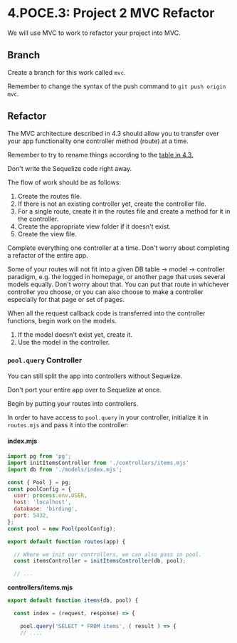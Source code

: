 # 4.POCE.3: Project 2 MVC Refactor

We will use MVC to work to refactor your project into MVC.

## Branch

Create a branch for this work called `mvc`.

Remember to change the syntax of the push command to `git push origin mvc`.

## Refactor

The MVC architecture described in 4.3 should allow you to transfer over your app functionality one controller method \(route\) at a time.

Remember to try to rename things according to the [table in 4.3.](../4.2-mvc/#names)

Don't write the Sequelize code right away.

The flow of work should be as follows:

1. Create the routes file.
2. If there is not an existing controller yet, create the controller file.
3. For a single route, create it in the routes file and create a method for it in the controller.
4. Create the appropriate view folder if it doesn't exist.
5. Create the view file.

Complete everything one controller at a time. Don't worry about completing a refactor of the entire app.

Some of your routes will not fit into a given DB table -&gt; model -&gt; controller paradigm, e.g. the logged in homepage, or another page that uses several models equally. Don't worry about that. You can put that route in whichever controller you choose, or you can also choose to make a controller especially for that page or set of pages.

When all the request callback code is transferred into the controller functions, begin work on the models.

1. If the model doesn't exist yet, create it.
2. Use the model in the controller.

### `pool.query` Controller

You can still split the app into controllers without Sequelize.

Don't port your entire app over to Sequelize at once.

Begin by putting your routes into controllers.

In order to have access to `pool.query` in your controller, initialize it in `routes.mjs` and pass it into the controller:

#### index.mjs

```javascript
import pg from 'pg';
import initItemsController from './controllers/items.mjs'
import db from './models/index.mjs';

const { Pool } = pg;
const poolConfig = {
  user: process.env.USER,
  host: 'localhost',
  database: 'birding',
  port: 5432,
};
const pool = new Pool(poolConfig);

export default function routes(app) {

  // Where we init our controllers, we can also pass in pool.
  const itemsController = initItemsController(db, pool);

  // ...
```

**controllers/items.mjs**

```javascript
export default function items(db, pool) {

  const index = (request, response) => {

    pool.query('SELECT * FROM items', ( result ) => {
    // ....
```
